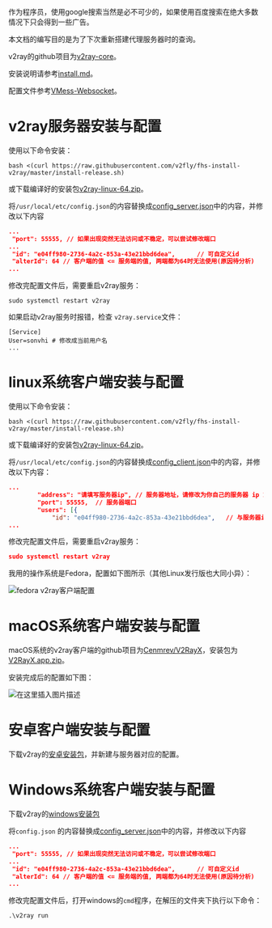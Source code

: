 作为程序员，使用google搜索当然是必不可少的，如果使用百度搜索在绝大多数情况下只会得到一些广告。

本文档的编写目的是为了下次重新搭建代理服务器时的查询。

v2ray的github项目为[v2ray-core](https://github.com/v2fly/v2ray-core)。

安装说明请参考[install.md](https://github.com/v2fly/manual/blob/master/zh_cn/chapter_00/install.md)。

配置文件参考[VMess-Websocket](https://github.com/v2fly/v2ray-examples/tree/master/VMess-Websocket)。

# v2ray服务器安装与配置

使用以下命令安装：

```shell
bash <(curl https://raw.githubusercontent.com/v2fly/fhs-install-v2ray/master/install-release.sh)
```

或下载编译好的安装包[v2ray-linux-64.zip](https://github.com/v2fly/v2ray-core/releases/download/v5.4.1/v2ray-linux-64.zip)。

将`/usr/local/etc/config.json`的内容替换成[config_server.json](https://github.com/v2fly/v2ray-examples/blob/master/VMess-Websocket/config_server.json)中的内容，并修改以下内容

```json
...
 "port": 55555,	// 如果出现突然无法访问或不稳定，可以尝试修改端口
...
 "id": "e04ff980-2736-4a2c-853a-43e21bbd6dea",		// 可自定义id
 "alterId": 64 // 客户端的值 <= 服务端的值, 两端都为64时无法使用(原因待分析)
...
```

修改完配置文件后，需要重启v2ray服务：

```shell
sudo systemctl restart v2ray
```

如果启动v2ray服务时报错，检查 `v2ray.service`文件：

```shell
[Service]
User=sonvhi # 修改成当前用户名
...
```

# linux系统客户端安装与配置

使用以下命令安装：

```shell
bash <(curl https://raw.githubusercontent.com/v2fly/fhs-install-v2ray/master/install-release.sh)
```

或下载编译好的安装包[v2ray-linux-64.zip](https://github.com/v2fly/v2ray-core/releases/download/v4.36.2/v2ray-linux-64.zip)。

将`/usr/local/etc/config.json`的内容替换成[config_client.json](https://github.com/v2fly/v2ray-examples/blob/master/VMess-Websocket/config_client.json)中的内容，并修改以下内容：

```json
...
        "address": "请填写服务器ip", // 服务器地址，请修改为你自己的服务器 ip 或域名
        "port": 55555,  // 服务器端口
        "users": [{ 
			"id": "e04ff980-2736-4a2c-853a-43e21bbd6dea",	// 与服务器id一样
...
```

修改完配置文件后，需要重启v2ray服务：

```json
sudo systemctl restart v2ray
```

我用的操作系统是Fedora，配置如下图所示（其他Linux发行版也大同小异）：

![fedora v2ray客户端配置](http://8.222.150.121/pictures/v2ray-fedora-config.png?x-oss-process=image/watermark,type_ZmFuZ3poZW5naGVpdGk,shadow_10,text_aHR0cHM6Ly9ibG9nLmNzZG4ubmV0L2xpb241NDQzMDE=,size_16,color_FFFFFF,t_70#pic_center)

# macOS系统客户端安装与配置

macOS系统的v2ray客户端的github项目为[Cenmrev/V2RayX](https://github.com/Cenmrev/V2RayX)，安装包为[V2RayX.app.zip](https://github.com/Cenmrev/V2RayX/releases/download/v1.5.1/V2RayX.app.zip)。

安装完成后的配置如下图：

![在这里插入图片描述](http://8.222.150.121/pictures/v2ray-macos-config.png?x-oss-process=image/watermark,type_ZmFuZ3poZW5naGVpdGk,shadow_10,text_aHR0cHM6Ly9ibG9nLmNzZG4ubmV0L2xpb241NDQzMDE=,size_16,color_FFFFFF,t_70#pic_center)

# 安卓客户端安装与配置

下载v2ray的[安卓安装包](https://github.com/2dust/v2rayNG/releases)，并新建与服务器对应的配置。

# Windows系统客户端安装与配置

下载v2ray的[windows安装包](https://github.com/v2fly/v2ray-core/releases/download/v5.4.1/v2ray-windows-64.zip)

将`config.json` 的内容替换成[config_server.json](https://github.com/v2fly/v2ray-examples/blob/master/VMess-Websocket/config_server.json)中的内容，并修改以下内容
```json
...
 "port": 55555,	// 如果出现突然无法访问或不稳定，可以尝试修改端口
...
 "id": "e04ff980-2736-4a2c-853a-43e21bbd6dea",		// 可自定义id
 "alterId": 64 // 客户端的值 <= 服务端的值, 两端都为64时无法使用(原因待分析)
...
```

修改完配置文件后，打开windows的`cmd`程序，在解压的文件夹下执行以下命令：

```shell
.\v2ray run
```
